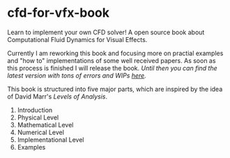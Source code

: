 cfd-for-vfx-book
================

Learn to implement your own CFD solver! A open source book about Computational Fluid Dynamics for Visual Effects.

Currently I am reworking this book and focusing more on practial examples and "how to" implementations of some well received papers. As soon as this process is finished I will release the book. *Until then you can find the latest version with tons of errors and WIPs [here](https://github.com/vfx-engineering/cfd-for-vfx-book/blob/master/latest_version.pdf?raw=true).*

This book is structured into five major parts, which are inspired by the idea of David Marr's *Levels of Analysis*.

1. Introduction
2. Physical Level
3. Mathematical Level
4. Numerical Level
5. Implementational Level
6. Examples